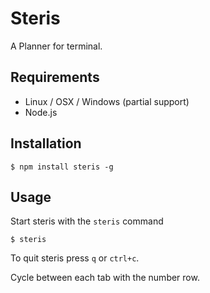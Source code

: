 # Steris

A Planner for terminal.

## Requirements

* Linux / OSX / Windows (partial support)
* Node.js

## Installation

`$ npm install steris -g`

## Usage

Start steris with the `steris` command

`$ steris`

To quit steris press `q` or `ctrl+c`.

Cycle between each tab with the number row.
